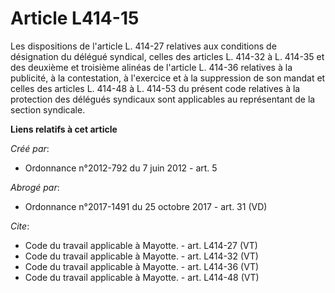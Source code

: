 # Article L414-15

Les dispositions de l'article L. 414-27 relatives aux conditions de désignation du délégué syndical, celles des articles L.
414-32 à L. 414-35 et des deuxième et troisième alinéas de l'article L. 414-36 relatives à la publicité, à la contestation, à
l'exercice et à la suppression de son mandat et celles des articles L. 414-48 à L. 414-53 du présent code relatives à la
protection des délégués syndicaux sont applicables au représentant de la section syndicale.

**Liens relatifs à cet article**

_Créé par_:

  - Ordonnance n°2012-792 du 7 juin 2012 - art. 5

_Abrogé par_:

  - Ordonnance n°2017-1491 du 25 octobre 2017 - art. 31 (VD)

_Cite_:

  - Code du travail applicable à Mayotte. - art. L414-27 (VT)
  - Code du travail applicable à Mayotte. - art. L414-32 (VT)
  - Code du travail applicable à Mayotte. - art. L414-36 (VT)
  - Code du travail applicable à Mayotte. - art. L414-48 (VT)

